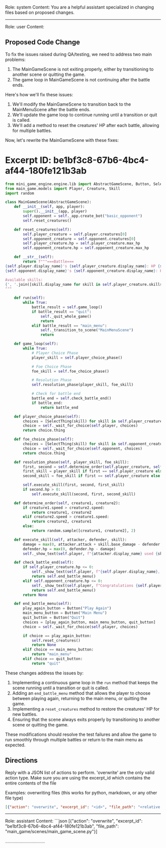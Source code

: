 Role: system
Content: You are a helpful assistant specialized in changing files based on proposed changes.
__________________
Role: user
Content: 
## Proposed Code Change
To fix the issues raised during QA/testing, we need to address two main problems:

1. The MainGameScene is not exiting properly, either by transitioning to another scene or quitting the game.
2. The game loop in MainGameScene is not continuing after the battle ends.

Here's how we'll fix these issues:

1. We'll modify the MainGameScene to transition back to the MainMenuScene after the battle ends.
2. We'll update the game loop to continue running until a transition or quit is called.
3. We'll add a method to reset the creatures' HP after each battle, allowing for multiple battles.

Now, let's rewrite the MainGameScene with these fixes:

# Excerpt ID: be1bf3c8-67b6-4bc4-af44-180fe121b3ab
```python main_game/scenes/main_game_scene.py
from mini_game_engine.engine.lib import AbstractGameScene, Button, SelectThing
from main_game.models import Player, Creature, Skill
import random

class MainGameScene(AbstractGameScene):
    def __init__(self, app, player):
        super().__init__(app, player)
        self.opponent = self._app.create_bot("basic_opponent")
        self.reset_creatures()

    def reset_creatures(self):
        self.player_creature = self.player.creatures[0]
        self.opponent_creature = self.opponent.creatures[0]
        self.player_creature.hp = self.player_creature.max_hp
        self.opponent_creature.hp = self.opponent_creature.max_hp

    def __str__(self):
        return f"""===Battle===
{self.player.display_name}'s {self.player_creature.display_name}: HP {self.player_creature.hp}/{self.player_creature.max_hp}
{self.opponent.display_name}'s {self.opponent_creature.display_name}: HP {self.opponent_creature.hp}/{self.opponent_creature.max_hp}

Available skills:
{', '.join([skill.display_name for skill in self.player_creature.skills])}
"""

    def run(self):
        while True:
            battle_result = self.game_loop()
            if battle_result == "quit":
                self._quit_whole_game()
                return
            elif battle_result == "main_menu":
                self._transition_to_scene("MainMenuScene")
                return

    def game_loop(self):
        while True:
            # Player Choice Phase
            player_skill = self.player_choice_phase()

            # Foe Choice Phase
            foe_skill = self.foe_choice_phase()

            # Resolution Phase
            self.resolution_phase(player_skill, foe_skill)

            # Check for battle end
            battle_end = self.check_battle_end()
            if battle_end:
                return battle_end

    def player_choice_phase(self):
        choices = [SelectThing(skill) for skill in self.player_creature.skills]
        choice = self._wait_for_choice(self.player, choices)
        return choice.thing

    def foe_choice_phase(self):
        choices = [SelectThing(skill) for skill in self.opponent_creature.skills]
        choice = self._wait_for_choice(self.opponent, choices)
        return choice.thing

    def resolution_phase(self, player_skill, foe_skill):
        first, second = self.determine_order(self.player_creature, self.opponent_creature)
        first_skill = player_skill if first == self.player_creature else foe_skill
        second_skill = foe_skill if first == self.player_creature else player_skill

        self.execute_skill(first, second, first_skill)
        if second.hp > 0:
            self.execute_skill(second, first, second_skill)

    def determine_order(self, creature1, creature2):
        if creature1.speed > creature2.speed:
            return creature1, creature2
        elif creature2.speed > creature1.speed:
            return creature2, creature1
        else:
            return random.sample([creature1, creature2], 2)

    def execute_skill(self, attacker, defender, skill):
        damage = max(0, attacker.attack + skill.base_damage - defender.defense)
        defender.hp = max(0, defender.hp - damage)
        self._show_text(self.player, f"{attacker.display_name} used {skill.display_name} and dealt {damage} damage to {defender.display_name}!")

    def check_battle_end(self):
        if self.player_creature.hp <= 0:
            self._show_text(self.player, f"{self.player.display_name}, you have lost the battle!")
            return self.end_battle_menu()
        elif self.opponent_creature.hp <= 0:
            self._show_text(self.player, f"Congratulations {self.player.display_name}, you have won the battle!")
            return self.end_battle_menu()
        return None

    def end_battle_menu(self):
        play_again_button = Button("Play Again")
        main_menu_button = Button("Main Menu")
        quit_button = Button("Quit")
        choices = [play_again_button, main_menu_button, quit_button]
        choice = self._wait_for_choice(self.player, choices)

        if choice == play_again_button:
            self.reset_creatures()
            return None
        elif choice == main_menu_button:
            return "main_menu"
        elif choice == quit_button:
            return "quit"
```

These changes address the issues by:

1. Implementing a continuous game loop in the `run` method that keeps the scene running until a transition or quit is called.
2. Adding an `end_battle_menu` method that allows the player to choose between playing again, returning to the main menu, or quitting the game.
3. Implementing a `reset_creatures` method to restore the creatures' HP for new battles.
4. Ensuring that the scene always exits properly by transitioning to another scene or quitting the game.

These modifications should resolve the test failures and allow the game to run smoothly through multiple battles or return to the main menu as expected.

## Directions
Reply with a JSON list of actions to perform. 'overwrite' are the only valid action type. 
Make sure you are using the excerpt_id which contains the entire contents of the file

Examples:
overwriting files (this works for python, markdown, or any other file type)
```json output_example1
[{"action": "overwrite", "excerpt_id": "<id>", "file_path": "<relative file path>"}]
```

__________________
Role: assistant
Content: ```json
[{"action": "overwrite", "excerpt_id": "be1bf3c8-67b6-4bc4-af44-180fe121b3ab", "file_path": "main_game/scenes/main_game_scene.py"}]
```
__________________
